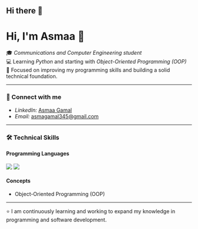 ## Hi there 👋
# Hi, I'm Asmaa 👋

🎓 *Communications and Computer Engineering student*  
💻 Learning *Python* and starting with *Object-Oriented Programming (OOP)*  
🌱 Focused on improving my programming skills and building a solid technical foundation.  

---

### 🔗 Connect with me
- *LinkedIn:* [Asmaa Gamal](https://www.linkedin.com/in/asmaa-gamal-530582333)
- *Email:* asmagamal345@gmail.com

---

### 🛠 Technical Skills

#### Programming Languages  
<p>
  <img src="https://img.shields.io/badge/Python-3776AB?style=for-the-badge&logo=python&logoColor=white" />
  <img src="https://img.shields.io/badge/C-00599C?style=for-the-badge&logo=c&logoColor=white" />
</p>

#### Concepts  
- Object-Oriented Programming (OOP)

---

⭐ I am continuously learning and working to expand my knowledge in programming and software development.
